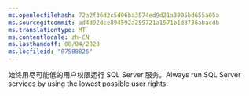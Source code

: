 ```yaml
---
ms.openlocfilehash: 72a2f36d2c5d06ba3574ed9d21a3905bd655a05a
ms.sourcegitcommit: ad4d92dce894592a259721a1571b1d8736abacdb
ms.translationtype: MT
ms.contentlocale: zh-CN
ms.lasthandoff: 08/04/2020
ms.locfileid: "87588026"
---
```

<span data-ttu-id="884cb-101">始终用尽可能低的用户权限运行 SQL Server 服务。</span><span class="sxs-lookup"><span data-stu-id="884cb-101">Always run SQL Server services by using the lowest possible user rights.</span></span>
